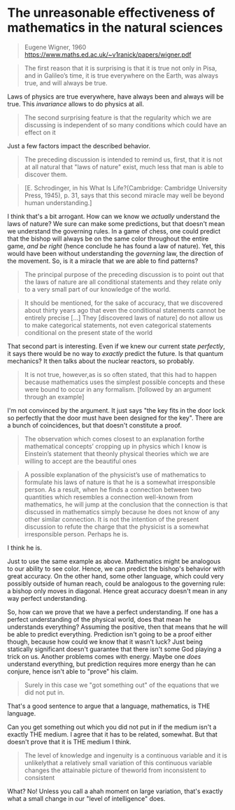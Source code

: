 # The unreasonable effectiveness of mathematics in the natural sciences

> Eugene Wigner, 1960
> https://www.maths.ed.ac.uk/~v1ranick/papers/wigner.pdf

> The first reason that it is surprising is that it is true not only in Pisa, and in Galileo’s time, it is true everywhere on the Earth, was always true, and will always be true.

Laws of physics are true everywhere, have always been and always will be true. This *invariance* allows to do physics at all.

> The second surprising feature is that the regularity which we are discussing is independent of so many conditions which could have an effect on it

Just a few factors impact the described behavior. 

> The preceding discussion is intended to remind us, first, that it  is not at all natural that "laws of nature" exist, much less that man is able to discover them.


> [E.  Schrodinger, in his What Is Life?(Cambridge: Cambridge University Press, 1945), p. 31, says that this second miracle may well be beyond human understanding.]

I think that's a bit arrogant. How can we know we *actually* understand the laws of nature? We sure can make some predictions, but that doesn't mean we understand the governing rules. In a game of chess, one could predict that the bishop will always be on the same color throughout the entire game, *and be right* (hence conclude he has found a law of nature). Yet, this would have been without understanding the *governing* law, the direction of the movement. So, is it a miracle that we are able to find patterns?

> The principal purpose of the preceding discussion is to point out that the laws of nature are all conditional statements and they relate only to a  very small part of our knowledge of the world.

> It should be mentioned, for the sake of accuracy, that we discovered about thirty years ago that even the conditional statements cannot be entirely precise [...] They [discovered laws of nature] do not allow us to make categorical statements, not even categorical statements conditional on the present state of the world

That second part is interesting. Even if we knew our current state *perfectly*, it says there would be no way to *exactly* predict the future. Is that quantum mechanics? It then talks about the nuclear reactors, so probably.

> It is not true, however,as is so often stated, that this had to happen because mathematics uses the simplest possible concepts and these were bound to occur in any formalism. [followed by an argument through an example]

I'm not convinced by the argument. It just says "the key fits in the door lock so perfectly that the door must have been designed for the key". There are a bunch of coincidences, but that doesn't constitute a proof.

> The observation which comes closest to an explanation forthe mathematical concepts’ cropping up in physics which I  know is Einstein’s statement that theonly physical theories which we are willing to accept are the beautiful ones

> A possible explanation of the physicist’s use of mathematics to formulate his laws of nature is that he is a  somewhat irresponsible person. As a  result, when he finds a  connection between two quantities which resembles a  connection well-known from mathematics, he will jump at the
conclusion that the connection is that discussed in mathematics simply because he does not know of any other similar connection. It is not the intention of the present discussion to refute the charge that the physicist is a  somewhat irresponsible person. Perhaps he is.

I think he is.

Just to use the same example as above. Mathematics might be analogous to our ability to see color. Hence, we can predict the bishop's behavior with great accuracy. On the other hand, some other language, which could very possibly outside of human reach, could be analogous to the governing rule: a bishop only moves in diagonal. Hence great accuracy doesn't mean in any way perfect understanding.

So, how can we prove that we have a perfect understanding. If one has a perfect understanding of the physical world, does that mean he understands everything? Assuming the positive, then that means that he will be able to predict everything. Prediction isn't going to be a proof either though, because how could we know that it wasn't luck? Just being statically significant doesn't guarantee that there isn't some God playing a trick on us. Another problems comes with energy. Maybe one *does* understand everything, but prediction requires more energy than he can conjure, hence isn't able to "prove" his claim.

> Surely in this case we "got something out" of the equations that we did not put in.

That's a good sentence to argue that a language, mathematics, is THE language.

Can you get something out which you did not put in if the medium isn't a exactly THE medium. I agree that it has to be related, somewhat. But that doesn't prove that it is THE medium I think.

> The level of knowledge and ingenuity is a  continuous variable and it  is unlikelythat a  relatively small variation of this continuous variable changes the attainable picture of theworld from inconsistent to consistent

What? No! Unless you call a ahah moment on large variation, that's exactly what a small change in our "level of intelligence" does.